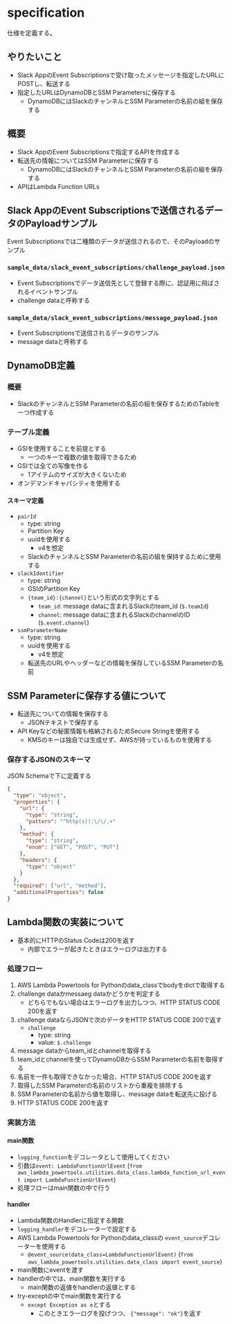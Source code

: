 # specification

仕様を定義する。

## やりたいこと

- Slack AppのEvent Subscriptionsで受け取ったメッセージを指定したURLにPOSTし、転送する
- 指定したURLはDynamoDBとSSM Parametersに保存する
  - DynamoDBにはSlackのチャンネルとSSM Parameterの名前の組を保存する

## 概要

- Slack AppのEvent Subscriptionsで指定するAPIを作成する
- 転送先の情報についてはSSM Parameterに保存する
  - DynamoDBにはSlackのチャンネルとSSM Parameterの名前の組を保存する
- APIはLambda Function URLs

## Slack AppのEvent Subscriptionsで送信されるデータのPayloadサンプル

Event Subscriptionsでは二種類のデータが送信されるので、そのPayloadのサンプル

### `sample_data/slack_event_subscriptions/challenge_payload.json`

- Event Subscriptionsでデータ送信先として登録する際に、認証用に飛ばされるイベントサンプル
- challenge dataと呼称する

### `sample_data/slack_event_subscriptions/message_payload.json`

- Event Subscriptionsで送信されるデータのサンプル
- message dataと呼称する

## DynamoDB定義

### 概要

- SlackのチャンネルとSSM Parameterの名前の組を保存するためのTableを一つ作成する

### テーブル定義

- GSIを使用することを前提とする
  - 一つのキーで複数の値を取得できるため
- GSIでは全ての写像を作る
  - 1アイテムのサイズが大きくないため
- オンデマンドキャパシティを使用する

#### スキーマ定義
- `pairId`
  - type: string
  - Partition Key
  - uuidを使用する
    - v4を想定
  - SlackのチャンネルとSSM Parameterの名前の組を保持するために使用する
- `slackIdentifier`
  - type: string
  - GSIのPartition Key
  - `{team_id}:{channel}`という形式の文字列とする
    - `team_id`: message dataに含まれるSlackのteam_id (`$.teamId`)
    - `channel`: message dataに含まれるSlackのchannelのID (`$.event.channel`)
- `ssmParameterName`
  - type: string
  - uuidを使用する
    - v4を想定
  - 転送先のURLやヘッダーなどの情報を保存しているSSM Parameterの名前

## SSM Parameterに保存する値について

- 転送先についての情報を保存する
  - JSONテキストで保存する
- API Keyなどの秘匿情報も格納されるためSecure Stringを使用する
  - KMSのキーは独自では生成せず、AWSが持っているものを使用する

### 保存するJSONのスキーマ

JSON Schemaで下に定義する

```json
{
  "type": "object",
  "properties": {
    "url": {
      "type": "string",
      "pattern": "^http(s|):\/\/.+"
    },
    "method": {
      "type": "string",
      "enum": ["GET", "POST", "PUT"]
    },
    "headers": {
      "type": "object"
    }
  },
  "required": ["url", "method"],
  "additionalProperties": false
}
```

## Lambda関数の実装について

- 基本的にHTTPのStatus Codeは200を返す
  - 内部でエラーが起きたときはエラーログは出力する

### 処理フロー

1. AWS Lambda Powertools for Pythonのdata_classでbodyをdictで取得する
1. challenge dataかmessaeg dataかどうかを判定する
   - どちらでもない場合はエラーログを出力しつつ、HTTP STATUS CODE 200を返す
1. challenge dataならJSONで次のデータをHTTP STATUS CODE 200で返す
   - `challenge`
     - type: string
     - value: `$.challenge`
1. message dataからteam_idとchannelを取得する
1. team_idとchannelを使ってDynamoDBからSSM Parameterの名前を取得する
1. 名前を一件も取得できなかった場合、HTTP STATUS CODE 200を返す
1. 取得したSSM Parameterの名前のリストから重複を排除する
1. SSM Parameterの名前から値を取得し、message dataを転送先に投げる
1. HTTP STATUS CODE 200を返す

### 実装方法

#### main関数

- `logging_function`をデコレータとして使用してください
- 引数は`event: LambdaFunctionUrlEvent` (`from aws_lambda_powertools.utilities.data_class.lambda_function_url_event import LambdaFunctionUrlEvent`)
- 処理フローはmain関数の中で行う

#### handler

- Lambda関数のHandlerに指定する関数
- `logging_handler`をデコレーターで設定する
- AWS Lambda Powertools for Pythonのdata_classの `event_source`デコレーターを使用する
  - `@event_source(data_class=LambdaFunctionUrlEvent)` (`from aws_lambda_powertools.utilities.data_class import event_source`)
- main関数にeventを渡す
- handlerの中では、main関数を実行する
  - main関数の返値をhandlerの返値とする
- try-exceptの中でmain関数を実行する
  - `except Exception as e`とする
    - このときエラーログを投げつつ、 `{"message": "ok"}`を返す